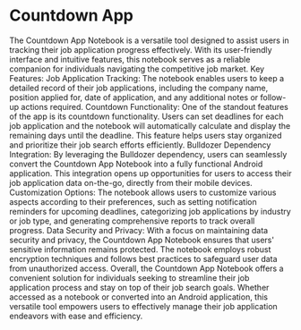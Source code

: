 # Countdown App
 The Countdown App Notebook is a versatile tool designed to assist users in tracking their job application progress effectively. With its user-friendly interface and intuitive features, this notebook serves as a reliable companion for individuals navigating the competitive job market.  Key Features:  Job Application Tracking: The notebook enables users to keep a detailed record of their job applications, including the company name, position applied for, date of application, and any additional notes or follow-up actions required.  Countdown Functionality: One of the standout features of the app is its countdown functionality. Users can set deadlines for each job application and the notebook will automatically calculate and display the remaining days until the deadline. This feature helps users stay organized and prioritize their job search efforts efficiently.  Bulldozer Dependency Integration: By leveraging the Bulldozer dependency, users can seamlessly convert the Countdown App Notebook into a fully functional Android application. This integration opens up opportunities for users to access their job application data on-the-go, directly from their mobile devices.  Customization Options: The notebook allows users to customize various aspects according to their preferences, such as setting notification reminders for upcoming deadlines, categorizing job applications by industry or job type, and generating comprehensive reports to track overall progress.  Data Security and Privacy: With a focus on maintaining data security and privacy, the Countdown App Notebook ensures that users' sensitive information remains protected. The notebook employs robust encryption techniques and follows best practices to safeguard user data from unauthorized access.  Overall, the Countdown App Notebook offers a convenient solution for individuals seeking to streamline their job application process and stay on top of their job search goals. Whether accessed as a notebook or converted into an Android application, this versatile tool empowers users to effectively manage their job application endeavors with ease and efficiency.
